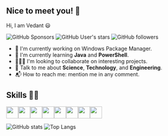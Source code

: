## Nice to meet you! :wave:

Hi, I am Vedant :smiley:

![GitHub Sponsors][github-sponsors-badge]
![GitHub User's stars][github-user-stars-badge]
![GitHub followers][github-followers-badge]

- :telescope: I'm currently working on Windows Package Manager.
- :seedling: I'm currently learning <b>Java</b> and <b>PowerShell</b>.
- :people_holding_hands: I'm looking to collaborate on interesting projects.
- :speech_balloon: Talk to me about <b>Science</b>, <b>Technology</b>, and <b>Engineering</b>.
- :mailbox_with_mail: How to reach me: mention me in any comment.

## Skills :technologist:

<img src="https://github.com/vedantmgoyal2009/vedantmgoyal2009/blob/main/.github/images/icons8-git.svg" width="32px"><img src="https://github.com/vedantmgoyal2009/vedantmgoyal2009/blob/main/.github/images/icons8-github.svg" width="32px"><img src="https://github.com/vedantmgoyal2009/vedantmgoyal2009/blob/main/.github/images/icons8-java.svg" width="32px"><img src="https://github.com/vedantmgoyal2009/vedantmgoyal2009/blob/main/.github/images/icons8-powershell.svg" width="32px"><img src="https://github.com/vedantmgoyal2009/vedantmgoyal2009/blob/main/.github/images/icons8-linux-30.png" width="32px"><img src="https://github.com/vedantmgoyal2009/vedantmgoyal2009/blob/main/.github/images/icons8-google-firebase-console.svg" width="32px"><img src="https://github.com/vedantmgoyal2009/vedantmgoyal2009/blob/main/.github/images/icons8-javascript.svg" width="32px"><img src="https://github.com/vedantmgoyal2009/vedantmgoyal2009/blob/main/.github/images/icons8-wordpress.svg" width="32px">

![GitHub stats][github-readme-stats-card] ![Top Langs][github-top-languages-card]

[github-followers-badge]: https://img.shields.io/github/followers/vedantmgoyal2009?logo=github&color=indigo&style=for-the-badge
[github-sponsors-badge]: https://img.shields.io/github/sponsors/vedantmgoyal2009?logo=githubsponsors&style=for-the-badge
[github-user-stars-badge]: https://img.shields.io/github/stars/vedantmgoyal2009?affiliations=OWNER%2CCOLLABORATOR&style=for-the-badge
[github-readme-stats-card]: https://github-readme-stats.vercel.app/api?username=vedantmgoyal2009&show_icons=true&include_all_commits=true
[github-top-languages-card]: https://github-readme-stats.vercel.app/api/top-langs/?username=vedantmgoyal2009&layout=compact
